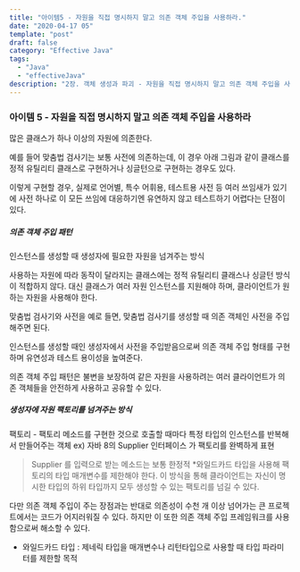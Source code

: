 ```yaml
---
title: "아이템5 - 자원을 직접 명시하지 말고 의존 객체 주입을 사용하라."
date: "2020-04-17 05"
template: "post"
draft: false
category: "Effective Java"
tags:
  - "Java"
  - "effectiveJava"
description: "2장. 객체 생성과 파괴 - 자원을 직접 명시하지 말고 의존 객체 주입을 사용하라."
---
```


### 아이템 5 - 자원을 직접 명시하지 말고 의존 객체 주입을 사용하라

많은 클래스가 하나 이상의 자원에 의존한다.

예를 들어 맞춤법 검사기는 보통 사전에 의존하는데, 이 경우 아래 그림과 같이
클래스를 정적 유틸리티 클래스로 구현하거나 싱글턴으로 구현하는 경우도 있다.

이렇게 구현할 경우, 실제로 언어별, 특수 어휘용, 테스트용 사전 등 여러 쓰임새가 있기에
사전 하나로 이 모든 쓰임에 대응하기엔 유연하지 않고 테스트하기 어렵다는 단점이 있다.

##### 의존 객체 주입 패턴
인스턴스를 생성할 때 생성자에 필요한 자원을 넘겨주는 방식

사용하는 자원에 따라 동작이 달라지는 클래스에는 정적 유틸리티 클래스나 싱글턴 방식이 적합하지 않다.
대신 클래스가 여러 자원 인스턴스를 지원해야 하며, 클라이언트가 원하는 자원을 사용해야 한다.

맞춤법 검사기와 사전을 예로 들면, 맞춤법 검사기를 생성할 때 의존 객체인 사전을 주입해주면 된다.

인스턴스를 생성할 때인 생성자에서 사전을 주입받음으로써 의존 객체 주입 형태를 구현하며
유연성과 테스트 용이성을 높여준다.

의존 객체 주입 패턴은 불변을 보장하여 같은 자원을 사용하려는
여러 클라이언트가 의존 객체들을 안전하게 사용하고 공유할 수 있다.

##### 생성자에 자원 팩토리를 넘겨주는 방식
 팩토리 - 팩토리 메소드를 구현한 것으로 호출할 때마다 특정 타입의 인스턴스를 반복해서 만들어주는 객체
            ex) 자바 8의 Supplier<T> 인터페이스 가 팩토리를 완벽하게 표현

 > Supplier<T> 를 입력으로 받는 메소드는 보통 한정적 *와일드카드 타입을 사용해
    팩토리의 타입 매개변수를 제한해야 한다. 이 방식을 통해 클라이언트는 자신이 명시한 타입의 하위 타입까지
    모두 생성할 수 있는 팩토리를 넘길 수 있다.

다만 의존 객체 주입이 주는 장점과는 반대로 의존성이 수천 개 이상 넘어가는 큰 프로젝트에서는
코드가 어지러워질 수 있다. 하지만 이 또한 의존 객체 주입 프레임워크를 사용함으로써 해소할 수 있다. 

* 와일드카드 타입 : 제네릭 타입을 매개변수나 리턴타입으로 사용할 때 타입 파라미터를 제한할 목적
